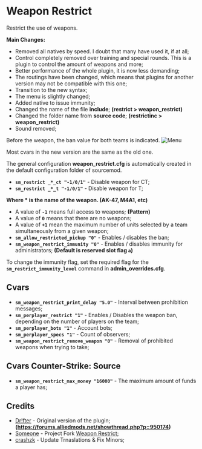 # Weapon Restrict
Restrict the use of weapons.

**Main Changes:**
- Removed all natives by speed. I doubt that many have used it, if at all;
- Control completely removed over training and special rounds. This is a plugin to control the amount of weapons and more;
- Better performance of the whole plugin, it is now less demanding;
- The routings have been changed, which means that plugins for another version may not be compatible with this one;
- Transition to the new syntax;
- The menu is slightly changed;
- Added native to issue immunity;
- Changed the name of the file **include**; **(restrict > weapon_restrict)**
- Changed the folder name from **source code**; **(restrictinc > weapon_restrict)**
- Sound removed;

Before the weapon, the ban value for both teams is indicated.
![Menu](http://hlmod.ru/attachments/upload_2017-10-9_22-34-34-png.26198)

Most cvars in the new version are the same as the old one.

The general configuration **weapon_restrict.cfg** is automatically created in the default configuration folder of sourcemod.

- **`sm_restrict _*_ct "-1/0/1"`** - Disable weapon for CT;
- **`sm_restrict _*_t "-1/0/1"`** - Disable weapon for T;

**Where * is the name of the weapon. (AK-47, M4A1, etc)**

- A value of **`-1`** means full access to weapons; **(Pattern)**
- A value of **`0`** means that there are no weapons;
- A value of **`+1`** mean the maximum number of units selected by a team simultaneously from a given weapon;
- **`sm_allow_restricted_pickup "0"`** - Enables / disables the ban;
- **`sm_weapon_restrict_immunity "0"`** - Enables / disables immunity for administrators; **(Default is reserved slot flag `a`)**

To change the immunity flag, set the required flag for the **`sm_restrict_immunity_level`** command in **admin_overrides.cfg**.

## Cvars
- **`sm_weapon_restrict_print_delay "5.0"`** - Interval between prohibition messages;
- **`sm_perplayer_restrict "1"`** - Enables / Disables the weapon ban, depending on the number of players on the team;
- **`sm_perplayer_bots "1"`** - Account bots;
- **`sm_perplayer_specs "1"`** - Count of observers;
- **`sm_weapon_restrict_remove_weapon "0"`** - Removal of prohibited weapons when trying to take;

## Cvars Counter-Strike: Source
- **`sm_weapon_restrict_max_money "16000"`** - The maximum amount of funds a player has;

## Credits
- [Dr!fter](https://forums.alliedmods.net/showthread.php?p=950174) - Original version of the plugin; **(https://forums.alliedmods.net/showthread.php?p=950174)**
- [Someone](https://github.com/SomethingFromSomewhere) - Project Fork [Weapon Restrict](https://github.com/SomethingFromSomewhere/Weapon-Restrict-Forked);
- [crashzk](https://github.com/crashzk) - Update Trnaslations & Fix Minors;
